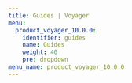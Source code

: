 ```yaml
---
title: Guides | Voyager
menu:
  product_voyager_10.0.0:
    identifier: guides
    name: Guides
    weight: 40
    pre: dropdown
menu_name: product_voyager_10.0.0
---
```


